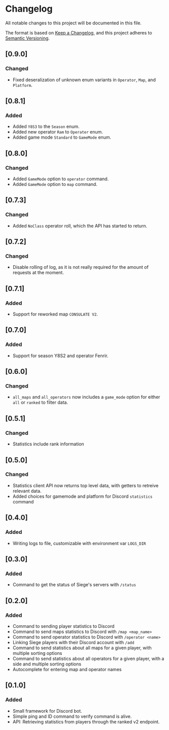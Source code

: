 # Changelog

All notable changes to this project will be documented in this file.

The format is based on [Keep a Changelog](https://keepachangelog.com/en/1.0.0/),
and this project adheres to [Semantic Versioning](https://semver.org/spec/v2.0.0.html).

## [0.9.0]

### Changed

- Fixed deseralization of unknown enum variants in `Operator`, `Map`, and `Platform`.

## [0.8.1]

### Added

- Added `Y8S3` to the `Season` enum.
- Added new operator `Ram` to `Operater` enum.
- Added game mode `Standard` to `GameMode` enum.

## [0.8.0]

### Changed

- Added `GameMode` option to `operator` command.
- Added `GameMode` option to `map` command.

## [0.7.3]

### Changed

- Added `NoClass` operator roll, which the API has started to return.

## [0.7.2]

### Changed

- Disable rolling of log, as it is not really required for the amount of requests at the moment.

## [0.7.1]

### Added

- Support for reworked map `CONSULATE V2`.

## [0.7.0]

### Added

- Support for season Y8S2 and operator Fenrir.

## [0.6.0]

### Changed

- `all_maps` and `all_operators` now includes a `game_mode` option for either `all` or `ranked` to filter data.

## [0.5.1]

### Changed

- Statistics include rank information

## [0.5.0]

### Changed

- Statistics client API now returns top level data, with getters to retreive relevant data.
- Added choices for gamemode and platform for Discord `statistics` command

## [0.4.0]

### Added

- Writing logs to file, customizable with environment var `LOGS_DIR`

## [0.3.0]

### Added

- Command to get the status of Siege's servers with `/status`

## [0.2.0]

### Added

- Command to sending player statistics to Discord
- Command to send maps statistics to Discord with `/map <map_name>`
- Command to send operator statistics to Discord with `/operator <name>`
- Linking Siege players with their Discord account with `/add`
- Command to send statistics about all maps for a given player, with multiple sorting options
- Command to send statistics about all operators for a given player, with a side and multiple sorting options
- Autocomplete for entering map and operator names

## [0.1.0]

### Added

- Small framework for Discord bot.
- Simple ping and ID command to verify command is alive.
- API: Retrieving statistics from players through the ranked v2 endpoint.
